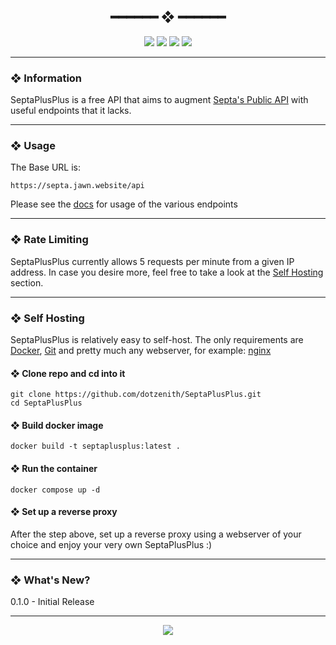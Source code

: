 <h2 align="center"> ━━━━━━  ❖  ━━━━━━ </h2>

<!-- BADGES -->
<div align="center">
   <p></p>

   <img src="https://img.shields.io/github/stars/dotzenith/SeptaPlusPlus?color=DDB6F2&labelColor=302D41&style=for-the-badge">

   <img src="https://img.shields.io/github/forks/dotzenith/SeptaPlusPlus?color=F8BD96&labelColor=302D41&style=for-the-badge">

   <img src="https://img.shields.io/github/actions/workflow/status/dotzenith/SeptaPlusPlus/deploy.yml?branch=main&color=89b4fa&labelColor=302D41&style=for-the-badge&label=Deployment"/>

   <img src="https://img.shields.io/github/actions/workflow/status/dotzenith/SeptaPlusPlus/test.yml?branch=main&color=ABE9B3&labelColor=302D41&style=for-the-badge&label=Tests"/>
   <br>
</div>

<p/>

---

### ❖ Information

SeptaPlusPlus is a free API that aims to augment [Septa's Public API](https://www3.septa.org/) with useful endpoints that it lacks.

---

### ❖ Usage

The Base URL is:
```
https://septa.jawn.website/api
```

Please see the [docs](https://septa.jawn.website/) for usage of the various endpoints

---

### ❖ Rate Limiting

SeptaPlusPlus currently allows 5 requests per minute from a given IP address. In case you desire more, feel free to take a look at the [Self Hosting](#Self-Hosting) section.

---

### ❖ Self Hosting

SeptaPlusPlus is relatively easy to self-host. The only requirements are [Docker](https://www.docker.com/), [Git](https://git-scm.com/) and pretty much any webserver, for example: [nginx](https://www.nginx.com/)

#### ❖ Clone repo and cd into it

```
git clone https://github.com/dotzenith/SeptaPlusPlus.git
cd SeptaPlusPlus
```

<b></b>

#### ❖ Build docker image

```
docker build -t septaplusplus:latest .
```

#### ❖ Run the container

```
docker compose up -d
```

#### ❖ Set up a reverse proxy

After the step above, set up a reverse proxy using a webserver of your choice and enjoy your very own SeptaPlusPlus :)

---

### ❖ What's New?

0.1.0 - Initial Release

---

<div align="center">

   <img src="https://img.shields.io/static/v1.svg?label=License&message=MIT&color=F5E0DC&labelColor=302D41&style=for-the-badge">

</div>
